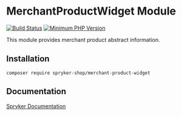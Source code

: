 # MerchantProductWidget Module
[![Build Status](https://travis-ci.org/spryker-shop/merchant-product-widget.svg)](https://travis-ci.org/spryker-shop/merchant-product-widget)
[![Minimum PHP Version](https://img.shields.io/badge/php-%3E%3D%207.3-8892BF.svg)](https://php.net/)

This module provides merchant product abstract information.

## Installation

```
composer require spryker-shop/merchant-product-widget
```

## Documentation

[Spryker Documentation](https://academy.spryker.com/developing_with_spryker/module_guide/modules.html)
